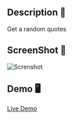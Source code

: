 ## Description 📖
Get a random quotes

## ScreenShot 📸
![Screnshot](https://res.cloudinary.com/dqxtoises/image/upload/v1645980484/screenshot_lo6e8x.png) 

## Demo 🖥️

[Live Demo](https://grayturtle01.github.io/react-quotes)


